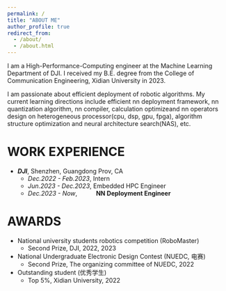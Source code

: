 ```yaml
---
permalink: /
title: "ABOUT ME"
author_profile: true
redirect_from: 
  - /about/
  - /about.html
---
```


I am a High-Performance-Computing engineer at the Machine Learning Department of DJI. I received my B.E. degree from the College of Communication Engineering, Xidian University in 2023.

I am passionate about efficient deployment of robotic algorithms. My current learning directions include efficient nn deployment framework, nn quantization algorithm, nn compiler, calculation optimizeand nn operators design on heterogeneous processor(cpu, dsp, gpu, fpga), algorithm structure optimization and neural architecture search(NAS), etc.

WORK EXPERIENCE
======
- _**DJI**_, Shenzhen, Guangdong Prov, CA
  - _Dec.2022 - Feb.2023_,  Intern
  - _Jun.2023 - Dec.2023_,  Embedded HPC Engineer
  - _Dec.2023 - Now_, &nbsp; &nbsp; &nbsp; &nbsp; &nbsp; **NN Deployment Engineer**

AWARDS
======
- National university students robotics competition (RoboMaster)
  - Second Prize, DJI, 2022, 2023
- National Undergraduate Electronic Design Contest (NUEDC, 电赛)
  - Second Prize, The organizing committee of NUEDC, 2022
- Outstanding student (优秀学生)
  - Top 5%, Xidian University, 2022
